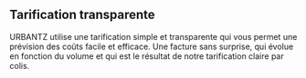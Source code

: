 ---
---

## Tarification transparente
URBANTZ utilise une tarification simple et transparente qui vous permet une prévision des coûts facile et efficace. Une facture sans surprise, qui évolue en fonction du volume et qui est le résultat de notre tarification claire par colis.